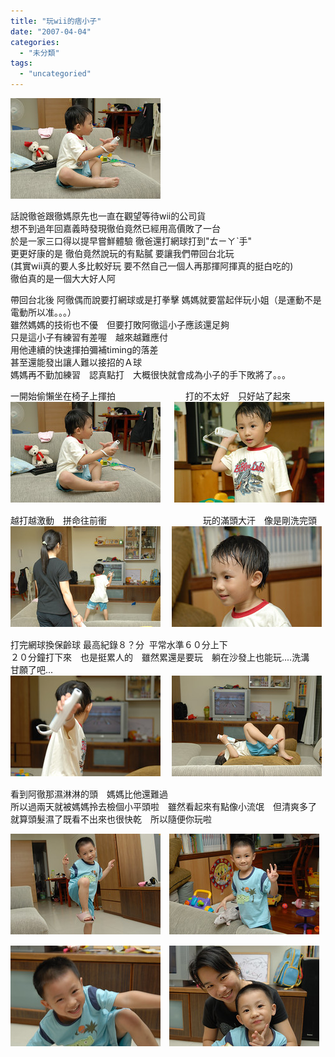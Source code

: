 ```yaml
---
title: "玩wii的痞小子"
date: "2007-04-04"
categories: 
  - "未分類"
tags: 
  - "uncategoried"
---
```


![](images/444464658_03abd73c3a_m.jpg)

話說徹爸跟徹媽原先也一直在觀望等待wii的公司貨  
想不到過年回嘉義時發現徹伯竟然已經用高價敗了一台  
於是一家三口得以提早嘗鮮體驗 徹爸還打網球打到"ㄊㄧㄚˋ手"  
更更好康的是 徹伯竟然說玩的有點膩 要讓我們帶回台北玩  
(其實wii真的要人多比較好玩 要不然自己一個人再那揮阿揮真的挺白吃的)  
徹伯真的是一個大大好人阿  
  
帶回台北後 阿徹偶而說要打網球或是打拳擊 媽媽就要當起伴玩小姐（是運動不是電動所以准。。。）  
雖然媽媽的技術也不優　但要打敗阿徹這小子應該還足夠  
只是這小子有練習有差喔　越來越難應付  
用他連續的快速揮拍彌補timing的落差  
甚至還能發出讓人難以接招的Ａ球  
媽媽再不勤加練習　認真點打　大概很快就會成為小子的手下敗將了。。。  
  
一開始偷懶坐在椅子上揮拍　　　　　　　　打的不太好　只好站了起來  
![](images/444464658_03abd73c3a_m.jpg) 　 ![](images/444463254_59f9d2ee5e_m.jpg)

越打越激動　拼命往前衝　　　　　　　　　　　玩的滿頭大汗　像是剛洗完頭  
![](images/444471429_71a3f4de40_m.jpg) 　![](images/444467439_60b238accf_m.jpg)  
  
打完網球換保齡球 最高紀錄８？分  平常水準６０分上下  
２０分鐘打下來　也是挺累人的　雖然累還是要玩　躺在沙發上也能玩....洗溝　甘願了吧...  
![](images/444466949_e4adbb1e3e_m.jpg) 　![](images/444466455_6856144af6_m.jpg)  
  
看到阿徹那濕淋淋的頭　媽媽比他還難過  
所以過兩天就被媽媽拎去檢個小平頭啦　雖然看起來有點像小流氓　但清爽多了  
就算頭髮濕了既看不出來也很快乾　所以隨便你玩啦  
  
![](images/444453850_dc8b21856c_m.jpg)　![](images/444459339_02fad81077_m.jpg)  
  
![](images/444460339_b48512ac89_m.jpg)　![](images/444463583_7196e11907_m.jpg)
